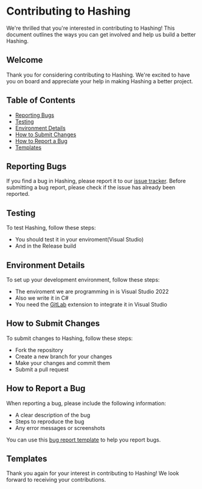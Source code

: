 # Contributing to Hashing

We're thrilled that you're interested in contributing to Hashing! This document outlines the ways you can get involved and help us build a better Hashing.

## Welcome

Thank you for considering contributing to Hashing. We're excited to have you on board and appreciate your help in making Hashing a better project.

## Table of Contents

* [Reporting Bugs](#reporting-bugs)
* [Testing](#testing)
* [Environment Details](#environment-details)
* [How to Submit Changes](#how-to-submit-changes)
* [How to Report a Bug](#how-to-report-a-bug)
* [Templates](#templates)

## Reporting Bugs

If you find a bug in Hashing, please report it to our [issue tracker](https://gitlab.bbwausbildung-digital.de/meyerjan/hahsing/-/issues). Before submitting a bug report, please check if the issue has already been reported.

## Testing

To test Hashing, follow these steps:

* You should test it in your enviroment(Visual Studio)
* And in the Release build 

## Environment Details

To set up your development environment, follow these steps:

* The enviroment we are programming in is Visual Studio 2022
* Also we write it in C# 
* You need the [GitLab](https://docs.gitlab.com/ee/editor_extensions/visual_studio/) extension to integrate it in Visual Studio

## How to Submit Changes

To submit changes to Hashing, follow these steps:

* Fork the repository
* Create a new branch for your changes
* Make your changes and commit them
* Submit a pull request

## How to Report a Bug

When reporting a bug, please include the following information:

* A clear description of the bug
* Steps to reproduce the bug
* Any error messages or screenshots

You can use this [bug report template](https://gist.github.com/auremoser/72803ba969d0e61ff070) to help you report bugs.

## Templates

Thank you again for your interest in contributing to Hashing! We look forward to receiving your contributions.
